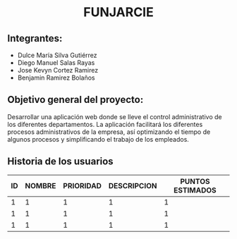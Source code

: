 <h1 align="center"> FUNJARCIE</h1>

## Integrantes:

- Dulce María  Silva Gutiérrez
- Diego Manuel Salas Rayas
- Jose Kevyn Cortez Ramirez
 - Benjamin Ramirez Bolaños
 
 ## Objetivo general del proyecto:
Desarrollar una aplicación web donde se lleve el control administrativo de los diferentes 
departamentos. La aplicación facilitará los diferentes procesos administrativos de la empresa, así optimizando el tiempo de algunos procesos y simplificando el trabajo de los empleados. 

## Historia de los usuarios 
| ID  | NOMBRE | PRIORIDAD| DESCRIPCION  | PUNTOS ESTIMADOS |
| ------------- | ------------- | ------------- | ------------- | ------------- |
| 1  | 1 | 1 | 1  | 1 |
| 1  | 1 | 1 | 1  | 1 |
| 1  | 1 | 1 | 1  | 1 |


